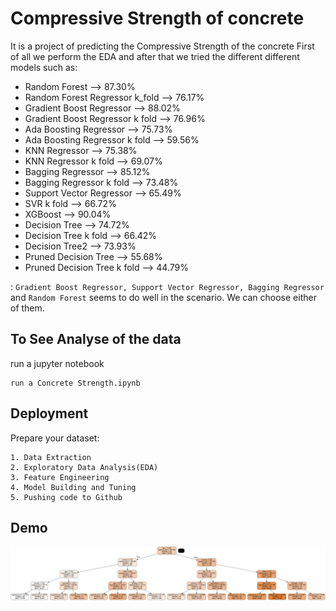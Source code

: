 
# Compressive Strength of concrete

It is a project of predicting the Compressive Strength of the concrete First of all we perform the EDA and after that we tried the different different models such as:

*	Random Forest --> 87.30%
*	Random Forest Regressor k_fold --> 76.17%
*	Gradient Boost Regressor --> 88.02%
*	Gradient Boost Regressor k fold -->	76.96%
*	Ada Boosting Regressor --> 75.73%
*	Ada Boosting Regressor k fold --> 59.56%
*	KNN Regressor --> 75.38%
*	KNN Regressor k fold --> 69.07%
*	Bagging Regressor --> 85.12%
*	Bagging Regressor k fold --> 73.48%
*	Support Vector Regressor --> 65.49%
*	SVR k fold --> 66.72%
*	XGBoost --> 90.04%
*	Decision Tree --> 74.72%
*	Decision Tree k fold --> 66.42%
*	Decision Tree2 --> 73.93%
*	Pruned Decision Tree --> 55.68%
*	Pruned Decision Tree k fold --> 44.79%

: ```Gradient Boost Regressor, Support Vector Regressor, Bagging Regressor``` and ```Random Forest``` seems to do well in the scenario. We can choose either of them.


## To See Analyse of the data
run a jupyter notebook
```
run a Concrete Strength.ipynb
```
## Deployment
Prepare your dataset:
```
1. Data Extraction
2. Exploratory Data Analysis(EDA)
3. Feature Engineering
4. Model Building and Tuning
5. Pushing code to Github
```


## Demo

![App Screenshot](https://raw.githubusercontent.com/Franky-Saxena/Compressive-Strength-Of-Concrete/main/concrete_pruned.png)


